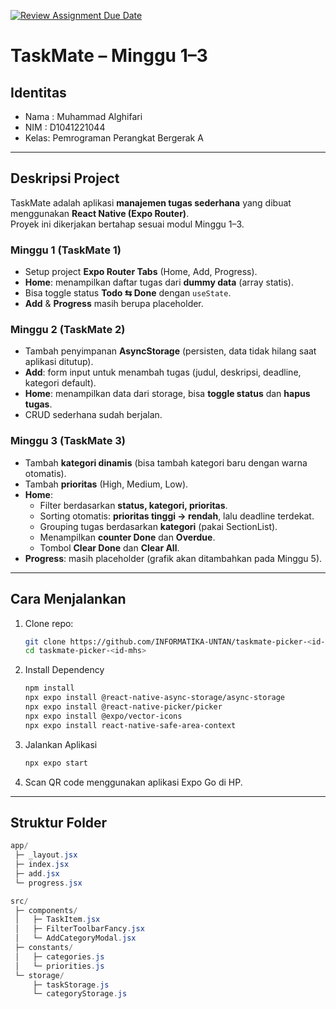 [![Review Assignment Due Date](https://classroom.github.com/assets/deadline-readme-button-22041afd0340ce965d47ae6ef1cefeee28c7c493a6346c4f15d667ab976d596c.svg)](https://classroom.github.com/a/x2ItrsjB)
# TaskMate – Minggu 1–3

## Identitas
- Nama : Muhammad Alghifari
- NIM  : D1041221044
- Kelas: Pemrograman Perangkat Bergerak A

---

## Deskripsi Project
TaskMate adalah aplikasi **manajemen tugas sederhana** yang dibuat menggunakan **React Native (Expo Router)**.  
Proyek ini dikerjakan bertahap sesuai modul Minggu 1–3.

### Minggu 1 (TaskMate 1)
- Setup project **Expo Router Tabs** (Home, Add, Progress).
- **Home**: menampilkan daftar tugas dari **dummy data** (array statis).
- Bisa toggle status **Todo ⇆ Done** dengan `useState`.
- **Add** & **Progress** masih berupa placeholder.

### Minggu 2 (TaskMate 2)
- Tambah penyimpanan **AsyncStorage** (persisten, data tidak hilang saat aplikasi ditutup).
- **Add**: form input untuk menambah tugas (judul, deskripsi, deadline, kategori default).
- **Home**: menampilkan data dari storage, bisa **toggle status** dan **hapus tugas**.
- CRUD sederhana sudah berjalan.

### Minggu 3 (TaskMate 3)
- Tambah **kategori dinamis** (bisa tambah kategori baru dengan warna otomatis).
- Tambah **prioritas** (High, Medium, Low).
- **Home**:
  - Filter berdasarkan **status, kategori, prioritas**.
  - Sorting otomatis: **prioritas tinggi → rendah**, lalu deadline terdekat.
  - Grouping tugas berdasarkan **kategori** (pakai SectionList).
  - Menampilkan **counter Done** dan **Overdue**.
  - Tombol **Clear Done** dan **Clear All**.
- **Progress**: masih placeholder (grafik akan ditambahkan pada Minggu 5).

---

## Cara Menjalankan
1. Clone repo:
   ```sh
   git clone https://github.com/INFORMATIKA-UNTAN/taskmate-picker-<id-mhs>.git
   cd taskmate-picker-<id-mhs>
   
2. Install Dependency
   ```sh
   npm install
   npx expo install @react-native-async-storage/async-storage
   npx expo install @react-native-picker/picker
   npx expo install @expo/vector-icons
   npx expo install react-native-safe-area-context
   
3. Jalankan Aplikasi
   ```sh
   npx expo start

4. Scan QR code menggunakan aplikasi Expo Go di HP.

---

## Struktur Folder
```csharp
app/
 ├─ _layout.jsx
 ├─ index.jsx       
 ├─ add.jsx         
 └─ progress.jsx    

src/
 ├─ components/
 │   ├─ TaskItem.jsx
 │   ├─ FilterToolbarFancy.jsx
 │   └─ AddCategoryModal.jsx
 ├─ constants/
 │   ├─ categories.js
 │   └─ priorities.js
 └─ storage/
     ├─ taskStorage.js
     └─ categoryStorage.js
